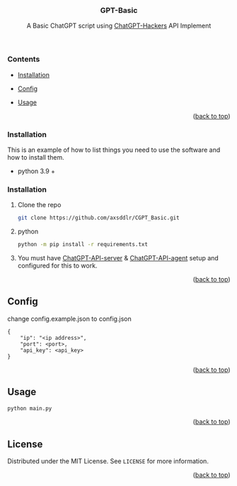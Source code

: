 <div id="top"></div>

<br />
<div align="center">
<h3 align="center">GPT-Basic</h3>

  <p align="center">
    A Basic ChatGPT script using <a href="https://github.com/ChatGPT-Hackers">ChatGPT-Hackers</a> API Implement
    <br />
    <br />
    <br />

  </p>
</div>


### Contents
<div id="index"></div>

* <p align="left"><a href="#prereq">Installation</a></p>
* <p align="left"><a href="#config">Config</a></p>
* <p align="left"><a href="#config">Usage</a></p>
<p align="right">(<a href="#top">back to top</a>)</p>


### Installation
<div id="prereq"></div>

This is an example of how to list things you need to use the software and how to install them.
* python 3.9 +

### Installation

1. Clone the repo
   ```sh
   git clone https://github.com/axsddlr/CGPT_Basic.git
   ```
2. python
   ```sh
   python -m pip install -r requirements.txt
   ```
3. You must have [ChatGPT-API-server](https://github.com/ChatGPT-Hackers/ChatGPT-API-server) & [ChatGPT-API-agent](https://github.com/ChatGPT-Hackers/ChatGPT-API-agent) setup and configured for this to work.

<p align="right">(<a href="#top">back to top</a>)</p>

## Config
<div id="config"></div>
change config.example.json to config.json

```
{
    "ip": "<ip address>",
    "port": <port>,
    "api_key": <api_key>
}
```
<p align="right">(<a href="#top">back to top</a>)</p>

## Usage
<div id="usage"></div>

   ```sh
  python main.py
   ```
<p align="right">(<a href="#top">back to top</a>)</p>

## License

Distributed under the MIT License. See `LICENSE` for more information.

<p align="right">(<a href="#top">back to top</a>)</p>



